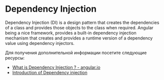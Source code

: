 # Dependency Injection

Dependency Injection (DI) is a design pattern that creates the dependencies of a class and provides those objects to the class when required. Angular being a nice framework, provides a built-in dependency injection mechanism that creates and provides a runtime version of a dependency value using dependency injectors.

Для получения дополнительной информации посетите следующие ресурсы:

- [What is Dependency Injection ? - angular.io ](https://angular.io/guide/dependency-injection)
- [Introduction of Dependency injection](https://www.youtube.com/watch?v=OFPIGlxunL0)
